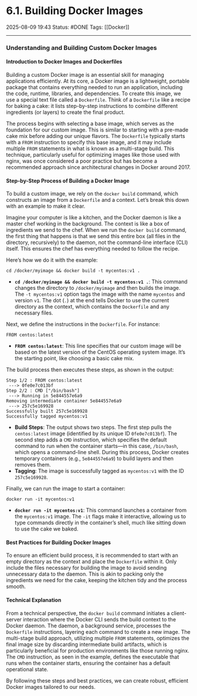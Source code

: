 # 6.1. Building Docker Images

2025-08-09 19:43
Status: #DONE 
Tags: [[Docker]]

---
### Understanding and Building Custom Docker Images

#### Introduction to Docker Images and Dockerfiles

Building a custom Docker image is an essential skill for managing applications efficiently. At its core, a Docker image is a lightweight, portable package that contains everything needed to run an application, including the code, runtime, libraries, and dependencies. To create this image, we use a special text file called a `Dockerfile`. Think of a `Dockerfile` like a recipe for baking a cake: it lists step-by-step instructions to combine different ingredients (or layers) to create the final product.

The process begins with selecting a base image, which serves as the foundation for our custom image. This is similar to starting with a pre-made cake mix before adding our unique flavors. The `Dockerfile` typically starts with a `FROM` instruction to specify this base image, and it may include multiple `FROM` statements in what is known as a multi-stage build. This technique, particularly useful for optimizing images like those used with nginx, was once considered a poor practice but has become a recommended approach since architectural changes in Docker around 2017.

#### Step-by-Step Process of Building a Docker Image

To build a custom image, we rely on the `docker build` command, which constructs an image from a `Dockerfile` and a context. Let’s break this down with an example to make it clear.

Imagine your computer is like a kitchen, and the Docker daemon is like a master chef working in the background. The context is like a box of ingredients we send to the chef. When we run the `docker build` command, the first thing that happens is that we send this entire box (all files in the directory, recursively) to the daemon, not the command-line interface (CLI) itself. This ensures the chef has everything needed to follow the recipe.

Here’s how we do it with the example:

```
cd /docker/myimage && docker build -t mycentos:v1 .
```

- **`cd /docker/myimage && docker build -t mycentos:v1 .`**: This command changes the directory to `/docker/myimage` and then builds the image. The `-t mycentos:v1` option tags the image with the name `mycentos` and version `v1`. The dot (`.`) at the end tells Docker to use the current directory as the context, which contains the `Dockerfile` and any necessary files.

Next, we define the instructions in the `Dockerfile`. For instance:

```
FROM centos:latest
```

- **`FROM centos:latest`**: This line specifies that our custom image will be based on the latest version of the CentOS operating system image. It’s the starting point, like choosing a basic cake mix.

The build process then executes these steps, as shown in the output:

```
Step 1/2 : FROM centos:latest
 ---> 0fe0e7c013bf
Step 2/2 : CMD ["/bin/bash"]
 ---> Running in 5e844557e6a9
Removing intermediate container 5e844557e6a9
 ---> 257c5e169928
Successfully built 257c5e169928
Successfully tagged mycentos:v1
```

- **Build Steps**: The output shows two steps. The first step pulls the `centos:latest` image (identified by its unique ID `0fe0e7c013bf`). The second step adds a `CMD` instruction, which specifies the default command to run when the container starts—in this case, `/bin/bash`, which opens a command-line shell. During this process, Docker creates temporary containers (e.g., `5e844557e6a9`) to build layers and then removes them.
- **Tagging**: The image is successfully tagged as `mycentos:v1` with the ID `257c5e169928`.

Finally, we can run the image to start a container:

```
docker run -it mycentos:v1
```

- **`docker run -it mycentos:v1`**: This command launches a container from the `mycentos:v1` image. The `-it` flags make it interactive, allowing us to type commands directly in the container’s shell, much like sitting down to use the cake we baked.

#### Best Practices for Building Docker Images

To ensure an efficient build process, it is recommended to start with an empty directory as the context and place the `Dockerfile` within it. Only include the files necessary for building the image to avoid sending unnecessary data to the daemon. This is akin to packing only the ingredients we need for the cake, keeping the kitchen tidy and the process smooth.

#### Technical Explanation

From a technical perspective, the `docker build` command initiates a client-server interaction where the Docker CLI sends the build context to the Docker daemon. The daemon, a background service, processes the `Dockerfile` instructions, layering each command to create a new image. The multi-stage build approach, utilizing multiple `FROM` statements, optimizes the final image size by discarding intermediate build artifacts, which is particularly beneficial for production environments like those running nginx. The `CMD` instruction, as seen in the example, defines the executable that runs when the container starts, ensuring the container has a default operational state.

By following these steps and best practices, we can create robust, efficient Docker images tailored to our needs.